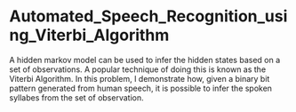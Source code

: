 # Automated_Speech_Recognition_using_Viterbi_Algorithm
 
A hidden markov model can be used to infer the hidden states based on a set of observations. A popular technique of doing this is known as the Viterbi Algorithm. In this problem, I demonstrate how, given a binary bit pattern generated from human speech, it is possible to infer the spoken syllabes from the set of observation.
